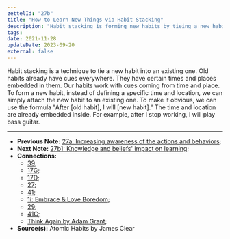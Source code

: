 ```yaml
---
zettelId: "27b"
title: "How to Learn New Things via Habit Stacking"
description: "Habit stacking is forming new habits by tieing a new habit into an existing one."
tags:
date: 2021-11-28
updateDate: 2023-09-20
external: false
---
```


Habit stacking is a technique to tie a new habit into an existing one. Old habits already have cues everywhere. They have certain times and places embedded in them. Our habits work with cues coming from time and place. To form a new habit, instead of defining a specific time and location, we can simply attach the new habit to an existing one. To make it obvious, we can use the formula "After [old habit], I will [new habit]." The time and location are already embedded inside. For example, after I stop working, I will play bass guitar.

---

- **Previous Note:** [27a: Increasing awareness of the actions and behaviors](/notes/27a/);
- **Next Note:** [27b1: Knowledge and beliefs' impact on learning](/notes/27b1/);
- **Connections:**
  - [39](/notes/39/);
  - [17G](/notes/17g/);
  - [17D](/notes/17d/);
  - [27](/notes/27/);
  - [41](/notes/41/);
  - [1i: Embrace & Love Boredom](/notes/1i/);
  - [29](/notes/29/);
  - [41C](/notes/41c/);
  - [Think Again by Adam Grant](/think-again-by-adam-grant-book-summary-review-and-notes/);
- **Source(s):** Atomic Habits by James Clear
